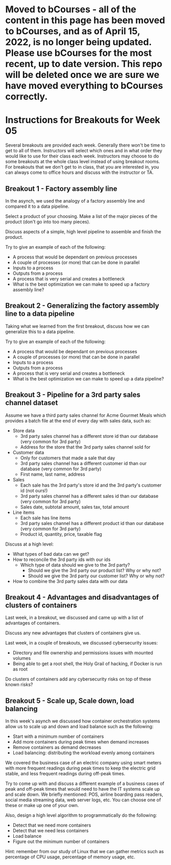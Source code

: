 # Moved to bCourses - all of the content in this page has been moved to bCourses, and as of April 15, 2022, is no longer being updated.  Please use bCourses for the most recent, up to date version. This repo will be deleted once we are sure we have moved everything to bCourses correctly.

# Instructions for Breakouts for Week 05

Several breakouts are provided each week. Generally there won't be time to get to all of them. Instructors will select which ones and in what order they would like to use for their class each week. Instructors may choose to do some breakouts at the whole class level instead of using breakout rooms. For breakouts that we don't get to in class, that you are interested in, you can always come to office hours and discuss with the instructor or TA.

## Breakout 1 - Factory assembly line

In the asynch, we used the analogy of a factory assembly line and compared it to a data pipeline.

Select a product of your choosing. Make a list of the major pieces of the product (don't go into too many pieces).  

Discuss aspects of a simple, high level pipeline to assemble and finish the product.  

Try to give an example of each of the following:
* A process that would be dependant on previous processes
* A couple of processes (or more) that can be done in parallel
* Inputs to a process
* Outputs from a process
* A process that is very serial and creates a bottleneck
* What is the best optimization we can make to speed up a factory assembly line?

## Breakout 2 - Generalizing the factory assembly line to a data pipeline

Taking what we learned from the first breakout, discuss how we can generalize this to a data pipeline.  

Try to give an example of each of the following:
* A process that would be dependant on previous processes
* A couple of processes (or more) that can be done in parallel
* Inputs to a process
* Outputs from a process
* A process that is very serial and creates a bottleneck
* What is the best optimization we can make to speed up a data pipeline?

## Breakout 3 - Pipeline for a 3rd party sales channel dataset

Assume we have a third party sales channel for Acme Gourmet Meals which provides a batch file at the end of every day with sales data, such as:
* Store data
  * 3rd party sales channel has a different store id than our database (very common for 3rd party)
  * Address for the store that the 3rd party sales channel sold for
* Customer data 
  * Only for customers that made a sale that day
  * 3rd party sales channel has a different customer id than our database (very common for 3rd party)
  * First name, last name, address
* Sales
  * Each sale has the 3rd party's store id and the 3rd party's customer id (not ours!)
  * 3rd party sales channel has a different sales id than our database (very common for 3rd party)
  * Sales date, subtotal amount, sales tax, total amount
* Line items
  * Each sale has line items
  * 3rd party sales channel has a different product id than our database (very common for 3rd party)
  * Product id, quantity, price, taxable flag

Discuss at a high level:
* What types of bad data can we get?
* How to reconcile the 3rd party ids with our ids
  * Which type of data should we give to the 3rd party?
    * Should we give the 3rd party our product list? Why or why not?
    * Should we give the 3rd party our customer list? Why or why not?
* How to combine the 3rd party sales data with our data

## Breakout 4 - Advantages and disadvantages of clusters of containers

Last week, in a breakout, we discussed and came up with a list of advantages of containers.

Discuss any new advantages that clusters of containers give us.

Last week, in a couple of breakouts, we discussed cybersecurity issues:
* Directory and file ownership and permissions issues with mounted volumes
* Being able to get a root shell, the Holy Grail of hacking, if Docker is run as root

Do clusters of containers add any cybersecurity risks on top of these known risks?

## Breakout 5 - Scale up, Scale down, load balancing

In this week's asynch we discussed how container orchestration systems allow us to scale up and down and load balance such as the following:
* Start with a minimum number of containers
* Add more containers during peak times when demand increases
* Remove containers as demand decreases
* Load balancing: distributing the workload evenly among containers

We covered the business case of an electric company using smart meters with more frequent readings during peak times to keep the electric grid stable, and less frequent readings during off-peak times.

Try to come up with and discuss a different example of a business cases of peak and off-peak times that would need to have the IT systems scale up and scale down.  We briefly mentioned: POS, airline boarding pass readers, social media streaming data, web server logs, etc.  You can choose one of these or make up one of your own.

Also, design a high level algorithm to programmatically do the following:
* Detect that we need more containers
* Detect that we need less containers
* Load balance 
* Figure out the minimum number of containers

Hint:  remember from our study of Linux that we can gather metrics such as percentage of CPU usage, percentage of memory usage, etc.





